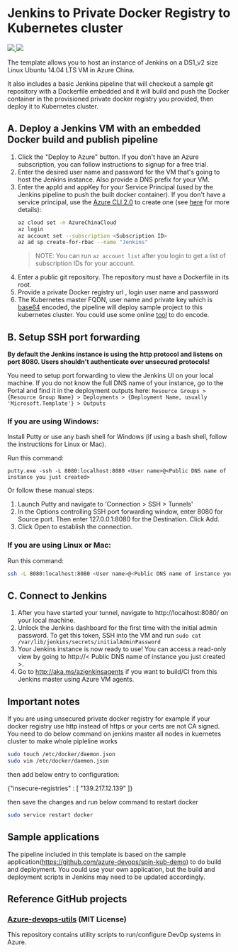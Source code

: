 # Jenkins to Private Docker Registry to Kubernetes cluster

<a href="https://portal.azure.cn/#create/Microsoft.Template/uri/https%3A%2F%2Fraw.githubusercontent.com%2FAzure%2Fmicroservice-reference-architectures%2Feshop%2Fcicd%2Farmtemplate%2Fjenkins_private_registry_k8s%2Fazuredeploy.json" target="_blank">
    <img src="http://azuredeploy.net/deploybutton.png"/>
</a>
<a href="http://armviz.io/#/?load=https%3A%2F%2Fraw.githubusercontent.com%2FAzure%2Fmicroservice-reference-architectures%2Feshop%2Fcicd%2Farmtemplate%2Fjenkins_private_registry_k8s%2Fazuredeploy.json" target="_blank">
    <img src="http://armviz.io/visualizebutton.png"/>
</a>

The template allows you to host an instance of Jenkins on a DS1_v2 size Linux Ubuntu 14.04 LTS VM in Azure China. 

It also includes a basic Jenkins pipeline that will checkout a sample git repository with a Dockerfile embedded and it will build and push the Docker container in the provisioned private docker registry you provided, then deploy it to Kubernetes cluster.

## A. Deploy a Jenkins VM with an embedded Docker build and publish pipeline
1. Click the "Deploy to Azure" button. If you don't have an Azure subscription, you can follow instructions to signup for a free trial.
1. Enter the desired user name and password for the VM that's going to host the Jenkins instance. Also provide a DNS prefix for your VM.
1. Enter the appId and appKey for your Service Principal (used by the Jenkins pipeline to push the built docker container). If you don't have a service principal, use the [Azure CLI 2.0](https://docs.microsoft.com/cli/azure/install-azure-cli) to create one (see [here](https://docs.microsoft.com/cli/azure/create-an-azure-service-principal-azure-cli?toc=%2fazure%2fazure-resource-manager%2ftoc.json) for more details):
    ```bash
    az cloud set -n AzureChinaCloud
    az login 
    az account set --subscription <Subscription ID>
    az ad sp create-for-rbac --name "Jenkins"
    ```
    > NOTE: You can run `az account list` after you login to get a list of subscription IDs for your account.
1. Enter a public git repository. The repository must have a Dockerfile in its root.
1. Provide a private Docker registry url , login user name and password
1. The Kubernetes master FQDN, user name and private key which is [base64](https://en.wikipedia.org/wiki/Base64) encoded, the pipeline will deploy sample project to this kubernetes cluster. You could use some online [tool](https://www.bing.com/search?q=base64+encode&qs=AS&pq=base64+&sk=AS1&sc=8-7&cvid=FFECC475833E43958634B83EA90B2364&FORM=QBLH&sp=2) to do encode.

## B. Setup SSH port forwarding
**By default the Jenkins instance is using the http protocol and listens on port 8080. Users shouldn't authenticate over unsecured protocols!**

You need to setup port forwarding to view the Jenkins UI on your local machine. If you do not know the full DNS name of your instance, go to the Portal and find it in the deployment outputs here: `Resource Groups > {Resource Group Name} > Deployments > {Deployment Name, usually 'Microsoft.Template'} > Outputs`

### If you are using Windows:
Install Putty or use any bash shell for Windows (if using a bash shell, follow the instructions for Linux or Mac).

Run this command:
```
putty.exe -ssh -L 8080:localhost:8080 <User name>@<Public DNS name of instance you just created>
```

Or follow these manual steps:
1. Launch Putty and navigate to 'Connection > SSH > Tunnels'
1. In the Options controlling SSH port forwarding window, enter 8080 for Source port. Then enter 127.0.0.1:8080 for the Destination. Click Add.
1. Click Open to establish the connection.

### If you are using Linux or Mac:
Run this command:
```bash
ssh -L 8080:localhost:8080 <User name>@<Public DNS name of instance you just created>
```

## C. Connect to Jenkins

1. After you have started your tunnel, navigate to http://localhost:8080/ on your local machine.
1. Unlock the Jenkins dashboard for the first time with the initial admin password. To get this token, SSH into the VM and run `sudo cat /var/lib/jenkins/secrets/initialAdminPassword`
1. Your Jenkins instance is now ready to use! You can access a read-only view by going to http://< Public DNS name of instance you just created >.
1. Go to http://aka.ms/azjenkinsagents if you want to build/CI from this Jenkins master using Azure VM agents.

## Important notes
If you are using unsecured private docker registry for example if your docker registry use http instead of https or your certs are not CA signed. You need to do below command on jenkins master all nodes in kuernetes cluster to make whole pipleline works
```bash
sudo touch /etc/docker/daemon.json
sudo vim /etc/docker/daemon.json
```
then add below entry to configuration:

{"insecure-registries" : [ "139.217.12.139" ]}

then save the changes and run below command to restart docker
```bash
sudo service restart docker
```

## Sample applications
The pipeline included in this template is based on the sample application(https://github.com/azure-devops/spin-kub-demo) to do build and deployment. You could use your own application, but the build and deployment scripts in Jenkins may need to be updated accordingly.


## Reference GitHub projects

### [Azure-devops-utils](https://github.com/Azure/azure-devops-utils) (MIT License)

This repository contains utility scripts to run/configure DevOp systems in Azure.